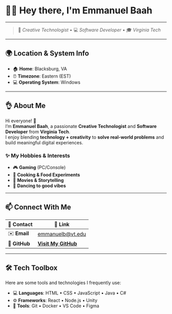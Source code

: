 # 👨‍🦰 Hey there, I'm **Emmanuel Baah**
---
> 🎨 *Creative Technologist* • 💻 *Software Developer* • 🎓 *Virginia Tech*

---

## 🌍 Location & System Info  
- 🏠 **Home**: Blacksburg, VA  
- ⏰ **Timezone**: Eastern (EST)  
- 💻 **Operating System**: Windows  

---

## 👌 About Me  

Hi everyone! 👋  
I’m **Emmanuel Baah**, a passionate **Creative Technologist** and **Software Developer** from **Virginia Tech**.  
I enjoy blending **technology + creativity** to **solve real-world problems** and build meaningful digital experiences.  

### ✨ My Hobbies & Interests  
- 🎮 **Gaming** (PC/Console)  
- 🍳 **Cooking & Food Experiments**  
- 🎥 **Movies & Storytelling**  
- 🕺 **Dancing to good vibes**  

---

## 📫 Connect With Me  

| 📢 **Contact** | 🔗 **Link** |
|----------------|-------------|
| ✉️ **Email**   | <emmanuelb@vt.edu> |
| 🐙 **GitHub**  | [**Visit My GitHub**](https://github.com/emmanuelbaa "Check out my projects!") |

---

## 🛠️ Tech Toolbox  
Here are some tools and technologies I frequently use:  

- 💻 **Languages**:  HTML • CSS • JavaScript  • Java • C#
- ⚙️ **Frameworks**: React • Node.js • Unity  
- 🧰 **Tools**: Git • Docker • VS Code • Figma  
